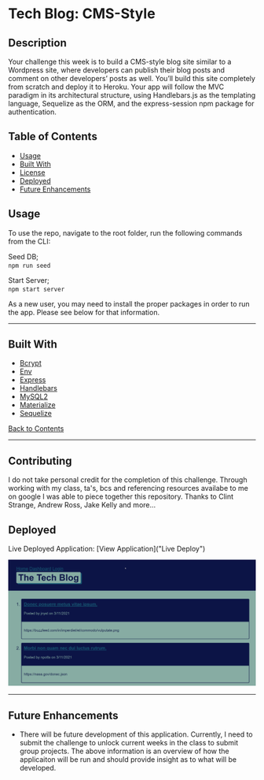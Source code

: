 # Tech Blog: CMS-Style

## Description

Your challenge this week is to build a CMS-style blog site similar to a Wordpress site, where developers can publish their blog posts and comment on other developers’ posts as well. You’ll build this site completely from scratch and deploy it to Heroku. Your app will follow the MVC paradigm in its architectural structure, using Handlebars.js as the templating language, Sequelize as the ORM, and the express-session npm package for authentication.

## Table of Contents

- [Usage](#usage)
- [Built With](#built-with)
- [License](#license)
- [Deployed](#deployed)
- [Future Enhancements](#future-enhancements)

## Usage

To use the repo, navigate to the root folder, run the following commands from the CLI:

Seed DB;  
`npm run seed`

Start Server;  
`npm start server`

As a new user, you may need to install the proper packages in order to run the app. Please see below for that information.

---

## Built With

- [Bcrypt](https://www.npmjs.com/package/bcrypt)
- [Env](https://www.npmjs.com/package/env)
- [Express](https://www.npmjs.com/package/express)
- [Handlebars](https://www.npmjs.com/package/handlebars)
- [MySQL2](https://www.npmjs.com/package/mysql2)
- [Materialize](https://materializecss.com/)
- [Sequelize](https://www.npmjs.com/package/sequelize)

[Back to Contents](#table-of-contents)

---

## Contributing

I do not take personal credit for the completion of this challenge. Through working with my class, ta's, bcs and referencing resources availabe to me on google I was able to piece together this repository. Thanks to Clint Strange, Andrew Ross, Jake Kelly and more...

## Deployed

Live Deployed Application: [View Application]("Live Deploy")

![Screenshot](./public/assets/images/tech_blog.png)

---

## Future Enhancements

- There will be future development of this application. Currently, I need to submit the challenge to unlock current weeks in the class to submit group projects. The above information is an overview of how the applicaiton will be run and should provide insight as to what will be developed.
